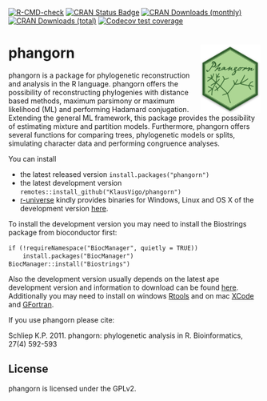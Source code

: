 [![R-CMD-check](https://github.com/KlausVigo/phangorn/workflows/R-CMD-check/badge.svg)](https://github.com/KlausVigo/phangorn/actions)
[![CRAN Status Badge](https://www.r-pkg.org/badges/version/phangorn)](https://cran.r-project.org/package=phangorn)
[![CRAN Downloads (monthly)](https://cranlogs.r-pkg.org/badges/phangorn)](https://cran.r-project.org/package=phangorn)
[![CRAN Downloads (total)](https://cranlogs.r-pkg.org/badges/grand-total/phangorn)](https://cran.r-project.org/package=phangorn)
[![Codecov test coverage](https://codecov.io/gh/KlausVigo/phangorn/branch/master/graph/badge.svg)](https://app.codecov.io/github/KlausVigo/phangorn?branch=master)
                                                                                                      
# phangorn <img src='man/figures/logo.png' align="right" width="120" />


phangorn is a package for phylogenetic reconstruction and analysis in the R language. phangorn offers the possibility of reconstructing phylogenies with distance based methods, maximum parsimony or maximum likelihood (ML) and performing Hadamard conjugation. Extending the general ML framework, this package provides the possibility of estimating mixture and partition models. Furthermore, phangorn offers several functions for comparing trees, phylogenetic models or splits, simulating character data and performing congruence analyses. 

You can install
- the latest released version `install.packages("phangorn")`
- the latest development version `remotes::install_github("KlausVigo/phangorn")`
- [r-universe](https://r-universe.dev/search) kindly provides binaries for Windows, 
Linux and OS X of the development version [here](https://klausvigo.r-universe.dev/phangorn#).

To install the development version you may need to install the Biostrings package from bioconductor first:
```
if (!requireNamespace("BiocManager", quietly = TRUE))
    install.packages("BiocManager")
BiocManager::install("Biostrings")
```
Also the development version usually depends on the latest ape development 
version and information to download can be found 
[here](https://emmanuelparadis.github.io/ape_installation.html). 
Additionally you may need to install on windows [Rtools](https://cran.r-project.org/bin/windows/Rtools/) and on mac [XCode](https://developer.apple.com/xcode/)
and [GFortran](https://gcc.gnu.org/wiki/GFortranBinaries).

If you use phangorn please cite:

Schliep K.P. 2011. phangorn: phylogenetic analysis in R. Bioinformatics, 27(4) 592-593 


License
-------
phangorn is licensed under the GPLv2.
